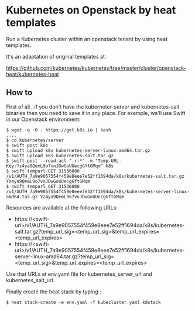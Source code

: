 # Kubernetes on Openstack by heat templates

Run a Kubernetes cluster within an openstack tenant by using heat templates.

It's an adaptation of original templates at :

https://github.com/kubernetes/kubernetes/tree/master/cluster/openstack-heat/kubernetes-heat

## How to

First of all , if you don't have the kuberneter-server and kubernetes-salt binaries then you need to save it in any place.
For example, we'll use Swift in our Openstack environment:

```
$ wget -q -O - https://get.k8s.io | bash
....
$ cd kubernetes/server
$ swift post k8s
$ swift upload k8s kubernetes-server-linux-amd64.tar.gz
$ swift upload k8s kubernetes-salt.tar.gz
$ swift post --read-acl ".r:*" -m "Temp-URL-Key:Yz4ya9QemL9o7vnJDwGoUUecgGftGMqm" k8s
$ swift tempurl GET 31536000 /v1/AUTH_7a9e9057554f459e8eee7e52ff1694da/k8s/kubernetes-salt.tar.gz Yz4ya9QemL9o7vnJDwGoUUecgGftGMqm
$ swift tempurl GET 31536000 /v1/AUTH_7a9e9057554f459e8eee7e52ff1694da/k8s/kubernetes-server-linux-amd64.tar.gz Yz4ya9QemL9o7vnJDwGoUUecgGftGMqm
```

Resources are available at the following URLs:

- https://\<swift-url\>/v1/AUTH_7a9e9057554f459e8eee7e52ff1694da/k8s/kubernetes-salt.tar.gz?temp_url_sig=\<temp_url_sig\>&temp_url_expires=\<temp_url_expires\>
- https://\<swift-url\>/v1/AUTH_7a9e9057554f459e8eee7e52ff1694da/k8s/kubernetes-server-linux-amd64.tar.gz?temp_url_sig=\<temp_url_sig\>&temp_url_expires=\<temp_url_expires\>

Use that URLs at env.yaml file for kubernetes_server_url and kubernetes_salt_url.

Finally create the heat stack by typing :

```
$ heat stack-create -e env.yaml -f kubecluster.yaml k8stack
```

